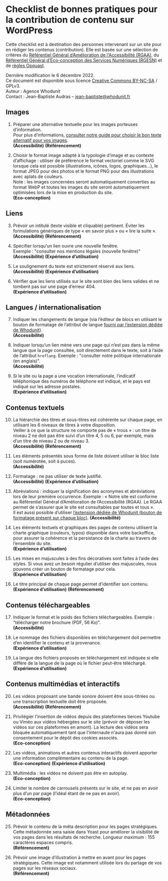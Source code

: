 # Checklist de bonnes pratiques pour la contribution de contenu sur WordPress

Cette checklist est à destination des personnes intervenant sur un site pour en rédiger les contenus (contribution). Elle est basée sur une sélection de critères du [Référentiel Général d’Amélioration de l'Accessibilité (RGAA)](https://accessibilite.numerique.gouv.fr/), du [Référentiel Général d’Eco-conception des Services Numériques (RGESN)](https://ecoresponsable.numerique.gouv.fr/publications/referentiel-general-ecoconception/) et de [règles Opquast](https://checklists.opquast.com/fr/assurance-qualite-web/).

Dernière modification le 6 décembre 2022.  
Ce document est disponible sous licence [Creative Commons BY-NC-SA](https://creativecommons.org/licenses/by-nc-sa/4.0/deed.fr) / GPLv3.  
Auteur : Agence Whodunit  
Contact : Jean-Baptiste Audras – <jean-baptiste@whodunit.fr>

## Images

1. Préparer une alternative textuelle pour les images porteuses d’information.  
Pour plus d’informations, [consulter notre guide pour choisir le bon texte alternatif pour vos images](https://www.whodunit.fr/comment-choisir-le-texte-alternatif-de-vos-images-sur-wordpress/).  
__(Accessibilité)__ __(Référencement)__

2. Choisir le format image adapté à la typologie d’image et au contexte d’affichage : utiliser de préférence le format vectoriel comme le SVG lorsque cela est possible (illustrations, icônes, logos, graphiques...), le format JPEG pour des photos et le format PNG pour des illustrations avec aplats de couleurs.  
Note : les images concernées seront automatiquement converties au format WebP et toutes les images du site seront automatiquement optimisées lors de la mise en production du site.  
__(Eco-conception)__

## Liens

3. Prévoir un intitulé (texte visible et cliquable) pertinent. Éviter les formulations génériques de type « en savoir plus » ou « lire la suite ».
__(Accessibilité)__ __(Référencement)__

4. Spécifier lorsqu’un lien ouvre une nouvelle fenêtre.  
Exemple : "consulter nos mentions légales (nouvelle fenêtre)"  
__(Accessibilité)__ __(Expérience d’utilisation)__

5. Le soulignement du texte est strictement réservé aux liens.  
__(Accessibilité)__ __(Expérience d’utilisation)__  

6. Vérifier que les liens utilisés sur le site sont bien des liens valides et ne tombent pas sur une page d’erreur 404.  
__(Expérience d’utilisation)__

## Langues / internationalisation

7. Indiquer les changements de langue (via l’éditeur de blocs en utilisant le bouton de formatage de l’attribut de langue [fourni par l’extension dédiée de Whodunit](https://fr.wordpress.org/plugins/lang-attribute/)).  
__(Accessibilité)__

8. Indiquer lorsqu’un lien mène vers une page qui n’est pas dans la même langue que la page consultée, soit directement dans le texte, soit à l’aide de l’attribut `hreflang`. Exemple : "consulter notre politique internationale (en anglais)".  
__(Accessibilité)__  

9. Si le site ou la page a une vocation internationale, l’indicatif téléphonique des numéros de téléphone est indiqué, et le pays est indiqué sur les adresse postales.  
__(Expérience d’utilisation)__

## Contenus textuels

10. La hiérarchie des titres et sous-titres est cohérente sur chaque page, en utilisant les 6 niveaux de titres à votre disposition.  
Veiller à ce que la structure ne comporte pas de « trous » : un titre de niveau 2 ne doit pas être suivi d’un titre 4, 5 ou 6, par exemple, mais d’un titre de niveau 2 ou de niveau 3.  
__(Accessibilité)__ __(Référencement)__

11. Les éléments présentés sous forme de liste doivent utiliser le bloc liste (soit numérotée, soit à puces).  
__(Accessibilité)__

12. Formatage : ne pas utiliser de texte justifié.  
__(Accessibilité)__ __(Expérience d’utilisation)__

13. Abréviations : indiquer la signification des acronymes et abréviations lors de leur première occurrence. Exemple : « Notre site est conforme au Référentiel Général d’Amélioration de l’Accessibilité (RGAA). Le RGAA permet de s’assurer que le site est consultables par toutes et tous ».  
Il est aussi possible d’utiliser [l’extension dédiée de Whodunit (bouton de formatage présent sur chaque bloc)](https://fr.wordpress.org/plugins/abbreviation-button-for-the-block-editor/).
__(Accessibilité)__

14. Les éléments textuels et graphiques des pages de contenu utilisent la charte graphique (couleurs, typos) disponible dans votre backoffice, pour assurer la cohérence et la persistance de la charte au travers de l’ensemble du site.  
__(Expérience d’utilisation)__

15. Les mises en majuscules à des fins décoratives sont faites à l’aide des styles. Si vous avez un besoin régulier d’utiliser des majuscules, nous pouvons créer un bouton de formatage pour cela.  
__(Expérience d’utilisation)__

16. Le titre principal de chaque page permet d’identifier son contenu.  
__(Expérience d’utilisation)__ __(Référencement)__

## Contenus téléchargeables

17. Indiquer le format et le poids des fichiers téléchargeables. Exemple : "télécharger notre brochure (PDF, 56 Ko)".  
__(Accessibilité)__

18. Le nommage des fichiers disponibles en téléchargement doit permettre d’en identifier le contenu et la provenance.  
__(Expérience d’utilisation)__

19. La langue des fichiers proposés en téléchargement est indiquée si elle diffère de la langue de la page où le fichier peut-être téléchargé.  
__(Expérience d’utilisation)__

## Contenus multimédias et interactifs

20. Les vidéos proposant une bande sonore doivent être sous-titrées ou une transcription textuelle doit être proposée.  
__(Accessibilité)__ __(Référencement)__

21. Privilégier l’insertion de vidéos depuis des plateformes tierces Youtube ou Viméo aux vidéos hébergées sur le site (prévoir de déposer les vidéos sur ces plateformes en amont). La lecture des vidéos sera bloquée automatiquement tant que l'internaute n'aura pas donné son consentement pour le dépôt des cookies associés.  
__(Eco-conception)__

22. Les vidéos, animations et autres contenus interactifs doivent apporter une information complémentaire au contenu de la page.  
__(Eco-conception)__ __(Expérience d’utilisation)__

23. Multimédia : les vidéos ne doivent pas être en autoplay.  
__(Eco-conception)__

24. Limiter le nombre de carrousels présents sur le site, et ne pas en avoir plus d’un par page (l’idéal étant de ne pas en avoir).  
__(Eco-conception)__

## Métadonnées

25. Prévoir le contenu de la méta description pour les pages stratégiques. Cette métadonnée sera saisie dans Yoast pour améliorer la visibilité de vos pages dans les résultats de recherche. Longueur maximum : 155 caractères espaces compris.  
__(Référencement)__

26. Prévoir une image d’illustration à mettre en avant pour les pages stratégiques. Cette image est notamment utilisée lors du partage de vos pages sur les réseaux sociaux.  
__(Référencement)__
